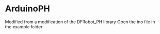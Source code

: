 # ArduinoPH
   Modified from a modification of the DFRobot_PH library
   Open the ino file in the example folder
